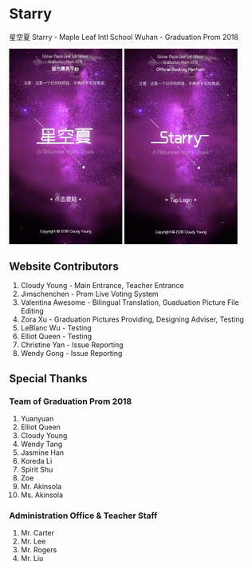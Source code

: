 # Starry
星空夏 Starry - Maple Leaf Intl School Wuhan - Graduation Prom 2018

<div style="display: inline;">
  <img src="https://raw.githubusercontent.com/MeoncStudio/Starry/master/816552282608535932.jpg" width="45%" alt="" />
  <img src="https://raw.githubusercontent.com/MeoncStudio/Starry/master/211469506310972563.jpg" width="45%" alt="" />
</div>

## Website Contributors

1. Cloudy Young - Main Entrance, Teacher Entrance
2. Jimschenchen - Prom Live Voting System
3. Valentina Awesome - Bilingual Translation, Guaduation Picture File Editing
4. Zora Xu - Graduation Pictures Providing, Designing Adviser, Testing
5. LeBlanc Wu - Testing
6. Elliot Queen - Testing
7. Christine Yan - Issue Reporting
8. Wendy Gong - Issue Reporting

## Special Thanks

### Team of Graduation Prom 2018
1. Yuanyuan
2. Elliot Queen
3. Cloudy Young
4. Wendy Tang
5. Jasmine Han
6. Koreda Li
7. Spirit Shu
8. Zoe
9. Mr. Akinsola
10. Ms. Akinsola

### Administration Office & Teacher Staff
1. Mr. Carter
2. Mr. Lee
3. Mr. Rogers
4. Mr. Liu
